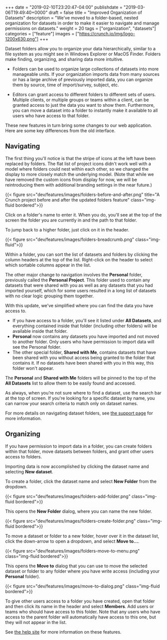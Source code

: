 +++
date = "2019-02-10T23:20:47-04:00"
publishdate = "2019-03-06T19:49:40+0000"
draft = false
title = "Improved Organization of Datasets"
description = "We've moved to a folder-based, nested organization for datasets in order to make it easier to navigate and manage permissions on datasets."
weight = 20
tags = ["organization", "datasets"]
categories = ["feature"]
images = ["https://crunch.io/img/logo-1200x630.png"]
+++

Dataset folders allow you to organize your data hierarchically, similar to a file system as you might see in Windows Explorer or MacOS Finder. Folders make finding, organizing, and sharing data more intuitive.

* Folders can be used to organize large collections of datasets into more manageable units. If your organization imports data from many sources or has a large archive of previously imported data, you can organize them by source, time of import/survey, subject, etc.

* Editors can grant access to different folders to different sets of users. Multiple clients, or multiple groups or teams within a client, can be granted access to just the data you want to show them. Furthermore, you can move a dataset into a folder to instantly make it available to all users who have access to that folder.

These new features in turn bring some changes to our web application. Here are some key differences from the old interface.

## Navigating

The first thing you'll notice is that the stripe of icons at the left have been replaced by folders. The flat list of project icons didn't work well with a model where folders could nest within each other, so we changed the display to more closely match the underlying model. (Note that while we have removed the custom icons from display for now, we will be reintroducing them with additional branding settings in the near future.)

{{< figure src="dev/features/images/folders-before-and-after.png" title="A Crunch project before and after the updated folders feature" class="img-fluid bordered">}}

Click on a folder's name to enter it. When you do, you'll see at the top of the screen the folder you are currently in and the path to that folder.

To jump back to a higher folder, just click on it in the header.

{{< figure src="dev/features/images/folders-breadcrumb.png" class="img-fluid">}}

Within a folder, you can sort the list of datasets and folders by clicking the column headers at the top of the list. Right-click on the header to select which sortable columns appear in the list.

The other major change to navigation involves the **Personal** folder, previously called the **Personal Project**. This folder used to contain any datasets that were shared with you as well as any datasets that you had imported yourself, which for some users resulted in a long list of datasets with no clear logic grouping them together.

With this update, we've simplified where you can find the data you have access to.

* If you have access to a folder, you'll see it listed under **All Datasets**, and everything contained inside that folder (including other folders) will be available inside that folder.
* **Personal** now contains any datasets you have imported and not moved to another folder. Only users who have permission to import data will see the Personal folder.
* The other special folder, **Shared with Me**, contains datasets that have been shared with you without access being granted to the folder that contains it. If no datasets have been shared with you in this way, this folder won't appear.

The **Personal** and **Shared with Me** folders will be pinned to the top of the **All Datasets** list to allow them to be easily found and accessed.

As always, when you’re not sure where to find a dataset, use the search bar at the top of screen. If you're looking for a specific dataset by name, you can narrow your search criteria to match only on dataset names.

For more details on navigating dataset folders, see [the support page](http://support.crunch.io/articles/cEBBbgki/Navigating-Datasets-Early-Access) for more information.

## Organizing

If you have permission to import data in a folder, you can create folders within that folder, move datasets between folders, and grant other users access to folders.

Importing data is now accomplished by clicking the dataset name and selecting **New dataset**.

To create a folder, click the dataset name and select **New Folder** from the dropdown.

{{< figure src="dev/features/images/folders-add-folder.png" class="img-fluid bordered">}}

This opens the **New Folder** dialog, where you can name the new folder.

{{< figure src="dev/features/images/folders-create-folder.png" class="img-fluid bordered">}}

To move a dataset or folder to a new folder, hover over it in the dataset list, click the down-arrow to open a dropdown, and select **Move to...**.

{{< figure src="dev/features/images/folders-move-to-menu.png" class="img-fluid bordered">}}

This opens the **Move to** dialog that you can use to move the selected dataset or folder to any folder where you have write access (including your **Personal** folder).

{{< figure src="dev/features/images/move-to-dialog.png" class="img-fluid bordered">}}

To give other users access to a folder you have created, open that folder and then click its name in the header and select **Members**. Add users or teams who should have access to this folder. Note that any users who have access to the parent folder will automatically have access to this one, but they will not appear in the list.

See [the help site](http://support.crunch.io/articles/ceXXoAEi/Organizing-Datasets-Early-Access) for more information on these features.
